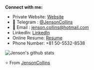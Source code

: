 **Connect with me:**
- Private Website: [Website](https://flowcv.me/jenson-collins)
- 💬 Telegram : [@JensonCollins](https://t.me/JensonCollins)
- 📝 Email : jenson.collins@hotmail.com
- LinkedIn: [LinkedIn](https://linkedin.com/in/jenson-collins-0918)
- Online Resume: [Resume](https://resume.io/r/XdDfIpJoD)
- Phone Number: +81 50-5532-8538

![Jenson's github stats](https://github-readme-stats.vercel.app/api?username=JensonCollins&show_icons=true&theme=radical)


⭐️ From [JensonCollins](https://github.com/JensonCollins)
